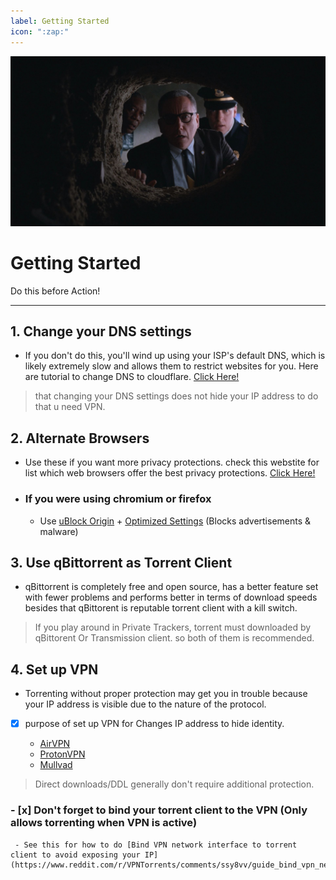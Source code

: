 ```yaml
---
label: Getting Started
icon: ":zap:"
---
```


![](/static/gs.jpeg)
# Getting Started
Do this before Action!
___

## 1. Change your DNS settings
- If you don't do this, you'll wind up using your ISP's default DNS, which is likely extremely slow and allows them to restrict websites for you. Here are tutorial to change DNS to cloudflare. [Click Here!](https://developers.cloudflare.com/1.1.1.1/encryption/dns-over-https/encrypted-dns-browsers/)

> that changing your DNS settings does not hide your IP address to do that u need VPN.

## 2. Alternate Browsers
- Use these if you want more privacy protections. check this webstite for list which web browsers offer the best privacy protections. [Click Here!](https://privacytests.org/)

- ### If you were using chromium or firefox
    - Use [uBlock Origin](https://github.com/gorhill/uBlock) + [Optimized Settings](https://take-me-to.space/en2mB3u.png) (Blocks advertisements & malware)

## 3. Use qBittorrent as Torrent Client
- qBittorrent is completely free and open source, has a better feature set with fewer problems and performs better in terms of download speeds besides that qBittorent is reputable torrent client with a kill switch.

> If you play around in Private Trackers, torrent must downloaded by qBittorent Or Transmission client. so both of them is recommended.

## 4. Set up VPN
- Torrenting without proper protection may get you in trouble because your IP address is visible due to the nature of the protocol. 

- [x] purpose of set up VPN for Changes IP address to hide identity.

     - [AirVPN](https://airvpn.org/)
     - [ProtonVPN](https://protonvpn.com/)
     - [Mullvad](https://mullvad.net/)

> Direct downloads/DDL generally don't require additional protection.

### - [x] Don't forget to bind your torrent client to the VPN (Only allows torrenting when VPN is active)

     - See this for how to do [Bind VPN network interface to torrent client to avoid exposing your IP](https://www.reddit.com/r/VPNTorrents/comments/ssy8vv/guide_bind_vpn_network_interface_to_torrent/)







